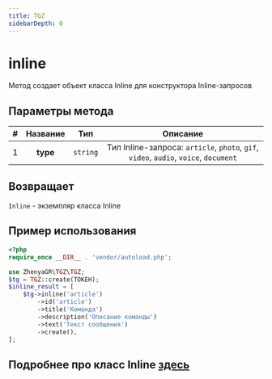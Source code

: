 ```yaml
---
title: TGZ
sidebarDepth: 0
---
```


# inline
Метод создает объект класса Inline для конструктора Inline-запросов

## Параметры метода
| # | Название |   Тип    |                                       Описание                                       |
|:-:|:--------:|:--------:|:------------------------------------------------------------------------------------:|
| 1 | **type** | `string` | Тип Inline-запроса: `article`, `photo`, `gif`, `video`, `audio`, `voice`, `document` |

## Возвращает
`Inline` - экземпляр класса Inline

## Пример использования
```php
<?php
require_once __DIR__ . 'vendor/autoload.php';

use ZhenyaGR\TGZ\TGZ;
$tg = TGZ::create(ТОКЕН);
$inline_result = [
    $tg->inline('article')
        ->id('article')
        ->title('Команда')
        ->description('Описание команды')
        ->text('Текст сообщения')
        ->create(),
];
```
## Подробнее про класс Inline [здесь](/classes/inline.md)

